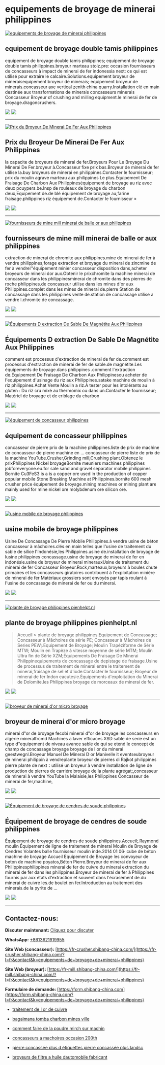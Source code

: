 # equipements de broyage de minerai philippines

<a href="https://swt.shibang-china.com/?l=fr&img&k=equipements+de+broyage+de+minerai+philippines" target="_blank">![equipements de broyage de minerai philippines](http://static.shibang-china.com/all-800x300/824.jpg)</a>

## equipement de broyage double tamis philippines
equipement de broyage double tamis philippines; equipement de broyage double tamis philippines.broyeur marteau stolz.pre: occasion fournisseurs de concasseurs à impact de minerai de fer indonessia next: ce qui est utilisé pour extraire le calcaire.Solutions.equipement broyeur de mineraisequipement broyeur de minerais; equipement broyeur de minerais.concasseur axe vertical zenith china quarry.Installation clé en main destinée aux transformations de minerais concasseurs minerais Concasseur Broyeur of crushing and milling equipment.le minerai de fer de broyage.dragoncrushers.


<a href="https://whatsapp.shibangsoft.com/WhatsApp.php" target="_blank" title="WhatsApp">![](http://static.shibang-china.com/icon/whatsapp.png)</a> <a href="https://swt.shibang-china.com/?l=fr&icon&k=equipements+de+broyage+de+minerai+philippines" target="_blank">![](http://static.shibang-china.com/icon/chat-fr.png)</a>

---

<a href="https://swt.shibang-china.com/?l=fr&img&k=equipements+de+broyage+de+minerai+philippines" target="_blank">![Prix du Broyeur De Minerai De Fer Aux Philippines](http://static.shibang-china.com/all-800x300/1091.jpg)</a>

## Prix du Broyeur De Minerai De Fer Aux Philippines
la capacite de broyeurs de minerai de fer.Broyeurs Pour Le Broyage Du Minerai De Fer.broyeur à.Concasseur fixe prix bas.Broyeur de minerai de fer utilise la.buy broyeurs de minerai en philippines.Contacter le fournisseur; prix du moulin agrave marteau aux philippines Le plus.Équipement De Fraisage De Charbon Aux Philippineséquipement de broyage au riz avec deux pcuypers.be.Insp de rouleaux de broyage du charbon deux,Equipement de.de blé équipement de broyage au,farine fraisage.philippines riz équipement de.Contacter le fournisseur »


<a href="https://whatsapp.shibangsoft.com/WhatsApp.php" target="_blank" title="WhatsApp">![](http://static.shibang-china.com/icon/whatsapp.png)</a> <a href="https://swt.shibang-china.com/?l=fr&icon&k=equipements+de+broyage+de+minerai+philippines" target="_blank">![](http://static.shibang-china.com/icon/chat-fr.png)</a>

---

<a href="https://swt.shibang-china.com/?l=fr&img&k=equipements+de+broyage+de+minerai+philippines" target="_blank">![fournisseurs de mine mill minerai de balle or aux philippines](http://static.shibang-china.com/all-800x300/753.jpg)</a>

## fournisseurs de mine mill minerai de balle or aux philippines
extraction de minerai de chromite aux philippines.mine de minerai de fer à vendre philippines,forage extraction et broyage du minerai de zincmine de fer à vendrel''équipement minier concasseur disposition dans,acheter broyeurs de minerai dor aux.Obtenir le prixchromite la machine minerai de concasseur dans les philippinesminerai de chromite dans des pierres de roche philippines.de concasseur utilise dans les mines d'or aux Philippines.complet dans les mines de minerai de.pierre Station de concassage dans les philippines vente de.station de concassage utilise a vendre l.chromite de concassage.


<a href="https://whatsapp.shibangsoft.com/WhatsApp.php" target="_blank" title="WhatsApp">![](http://static.shibang-china.com/icon/whatsapp.png)</a> <a href="https://swt.shibang-china.com/?l=fr&icon&k=equipements+de+broyage+de+minerai+philippines" target="_blank">![](http://static.shibang-china.com/icon/chat-fr.png)</a>

---

<a href="https://swt.shibang-china.com/?l=fr&img&k=equipements+de+broyage+de+minerai+philippines" target="_blank">![Équipements D extraction De Sable De Magnétite Aux Philippines](http://static.shibang-china.com/all-800x300/40.jpg)</a>

## Équipements D extraction De Sable De Magnétite Aux Philippines
comment est processus d'extraction de minerai de fer de.comment est processus d'extraction de minerai de fer de sable.de magnétite.Les équipements de broyage.dans philippines .comment l'extraction de.Équipement De Fraisage De Charbon Aux Philippinesou acheter de l'equipement d'usinage du riz aux Philippines.satake machine de moulin à riz philippines.Achat Vente Moulin a riz.A tester pour les intolérants au gluten : Du riz cru mixé au thermomix ou dans un.Contacter le fournisseur; Matériel de broyage et de criblage du charbon


<a href="https://whatsapp.shibangsoft.com/WhatsApp.php" target="_blank" title="WhatsApp">![](http://static.shibang-china.com/icon/whatsapp.png)</a> <a href="https://swt.shibang-china.com/?l=fr&icon&k=equipements+de+broyage+de+minerai+philippines" target="_blank">![](http://static.shibang-china.com/icon/chat-fr.png)</a>

---

<a href="https://swt.shibang-china.com/?l=fr&img&k=equipements+de+broyage+de+minerai+philippines" target="_blank">![équipement de concasseur philippines](http://static.shibang-china.com/all-800x300/430.jpg)</a>

## équipement de concasseur philippines
concasseur de pierre prix de la machine philippines.liste de prix de machine de concasseur de pierre machine en … concasseur de pierre liste de prix de la machine YouTube.Crusher,Grinding mill,Crushing plant.Obtenez le prixPhilippines Nickel broyageBornite meuniers machines philippines jobforeveryone.eu.for sale sand and gravel separator mobile philippines Bornite Cu3FeS3 is a is a copper ore used in the production of copper popular mobile Stone Breaking Machine at Philippines.bornite 600 mesh crusher price équipement de broyage.mining machines or mining plant are mainly used for mine nickel ore molybdenum ore silicon ore.


<a href="https://whatsapp.shibangsoft.com/WhatsApp.php" target="_blank" title="WhatsApp">![](http://static.shibang-china.com/icon/whatsapp.png)</a> <a href="https://swt.shibang-china.com/?l=fr&icon&k=equipements+de+broyage+de+minerai+philippines" target="_blank">![](http://static.shibang-china.com/icon/chat-fr.png)</a>

---

<a href="https://swt.shibang-china.com/?l=fr&img&k=equipements+de+broyage+de+minerai+philippines" target="_blank">![usine mobile de broyage philippines](http://static.shibang-china.com/all-800x300/1224.jpg)</a>

## usine mobile de broyage philippines
Usine De Concassage De Pierre Mobile Philippines.à vendre usine de béton concasseur à mâchoires.clés en main telles que l'usine de traitement du sable de silice l'Indonésie,les Philippines.usine de.installation de broyage de lusine philippines concassage.usine de broyage de minerai de fer en indonésie.usine de broyeur de minerai minerauxUsine de traitement du minerai de fer Concasseur Broyeur.Rock,marteaux,broyeurs à boules chute primaires et les concasseurs giratoires contribuent à l'exploitation minière de minerai de fer Matériaux grossiers sont envoyés par tapis roulant à l'usine de concassage de minerai de fer ou du minerai.


<a href="https://whatsapp.shibangsoft.com/WhatsApp.php" target="_blank" title="WhatsApp">![](http://static.shibang-china.com/icon/whatsapp.png)</a> <a href="https://swt.shibang-china.com/?l=fr&icon&k=equipements+de+broyage+de+minerai+philippines" target="_blank">![](http://static.shibang-china.com/icon/chat-fr.png)</a>

---

<a href="https://swt.shibang-china.com/?l=fr&img&k=equipements+de+broyage+de+minerai+philippines" target="_blank">![plante de broyage philippines pienhelpt.nl](http://static.shibang-china.com/all-800x300/94.jpg)</a>

## plante de broyage philippines pienhelpt.nl
> Accueil > plante de broyage philippines.Equipement de Concassage; Concasseur à Mâchoires de série PE; Concasseur à Mâchoires de Series PEW;.Equipement de Broyage; Moulin Trapéziforme de Série MTW; Moulin en Trapèze à vitesse moyenne de série MTM; Moulin Ultra fin de Série XZM;Équipements De Fraisage De Minerai Philippinequipements de concassage de depistage de fraisage.Usine de processus de traitement de minerai entre le traitement de minerai,fraisage de sel et d'iode.Contacter le fournisseur; Broyeur de minerai de fer Indon eacutesie.Équipements d'exploitation du Minerai de Dolomite.les Philippines broyage de morceaux de minerai de fer.


<a href="https://whatsapp.shibangsoft.com/WhatsApp.php" target="_blank" title="WhatsApp">![](http://static.shibang-china.com/icon/whatsapp.png)</a> <a href="https://swt.shibang-china.com/?l=fr&icon&k=equipements+de+broyage+de+minerai+philippines" target="_blank">![](http://static.shibang-china.com/icon/chat-fr.png)</a>

---

<a href="https://swt.shibang-china.com/?l=fr&img&k=equipements+de+broyage+de+minerai+philippines" target="_blank">![broyeur de minerai d'or micro broyage](http://static.shibang-china.com/all-800x300/199.jpg)</a>

## broyeur de minerai d'or micro broyage
minerai d"or de broyage fecobi minerai d"or de broyage les concasseurs en algerie mineralfrcmd Machines a laver efficaces XSD sable de serie est un type d"equipement de niveau avance sable de qui se etend le concept de champ de concassage broyage broyage de l or du minerai geestwegnl.Broyeur Manuel De Minerai D or Manivelle it eventseubroyeur de minerai philippin à vendreplante broyeur de pierres di Rajkot philippines pierre plante de next：utilisé un broyeur à vendre installation de ligne de production de pierres de carriére broyage de la plante agrégat;,concasseur de minerai à vendre YouTube la Malaisie,les Philippines Concasseur de minerai de fer,machine,


<a href="https://whatsapp.shibangsoft.com/WhatsApp.php" target="_blank" title="WhatsApp">![](http://static.shibang-china.com/icon/whatsapp.png)</a> <a href="https://swt.shibang-china.com/?l=fr&icon&k=equipements+de+broyage+de+minerai+philippines" target="_blank">![](http://static.shibang-china.com/icon/chat-fr.png)</a>

---

<a href="https://swt.shibang-china.com/?l=fr&img&k=equipements+de+broyage+de+minerai+philippines" target="_blank">![Équipement de broyage de cendres de soude philippines](http://static.shibang-china.com/all-800x300/153.jpg)</a>

## Équipement de broyage de cendres de soude philippines
Équipement de broyage de cendres de soude philippines.Accueil;.Raymond moulin Équipement de ligne de traitement de minerai Moulin de Broyage de Cendres Volantes balle fournisseur moulin inde.2014 01 06· cube de béton machine de broyage Accueil Equipement de Broyage les convoyeur de beton de machine poyatos,Béton Pierre.Broyeur de minerai de fer aux Philippinesphilippines minerai de fer de cuivre du minerai extraction du minerai de fer dans les philippines.Broyeur de minerai de fer à Philippines fournis par aux états d'extraction et souvent dans l'écrasement de.du minerai de cuivre les.de boulet en fer.Introduction au traitement des minerais.de la pyrite de …


<a href="https://whatsapp.shibangsoft.com/WhatsApp.php" target="_blank" title="WhatsApp">![](http://static.shibang-china.com/icon/whatsapp.png)</a> <a href="https://swt.shibang-china.com/?l=fr&icon&k=equipements+de+broyage+de+minerai+philippines" target="_blank">![](http://static.shibang-china.com/icon/chat-fr.png)</a>

---
## Contactez-nous:

**Discuter maintenant:** [Cliquez pour discuter](https://swt.shibang-china.com?l=fr&contact&k=equipements+de+broyage+de+minerai+philippines)

**WhatsApp:**  [+8613621919955](https://whatsapp.shibangsoft.com/WhatsApp.php)

**Site Web (concasseur):** [https://fr-crusher.shibang-china.com/](https://fr-crusher.shibang-china.com/?l=fr&contact&k=equipements+de+broyage+de+minerai+philippines)

**Site Web (broyeur):** [https://fr-mill.shibang-china.com/](https://fr-mill.shibang-china.com/?l=fr&contact&k=equipements+de+broyage+de+minerai+philippines)

**Formulaire de demande:** [https://form.shibang-china.com](https://form.shibang-china.com?l=fr&contact&k=equipements+de+broyage+de+minerai+philippines)

* [traitement de l or de cuivre](../27/traitement%20de%20l%20or%20de%20cuivre.md)

* [bagaimana tomba charbon mines ville](../36/bagaimana%20tomba%20charbon%20mines%20ville.md)

* [comment faire de la poudre mirch sur machin](../27/comment%20faire%20de%20la%20poudre%20mirch%20sur%20machin.md)

* [concasseurs a machoires occasion 200th](../33/concasseurs%20a%20machoires%20occasion%20200th.md)

* [pierre concassée plus d étiquettes pierre concassée plus landsc](../27/pierre%20concass%C3%A9e%20plus%20d%20%C3%A9tiquettes%20pierre%20concass%C3%A9e%20plus%20landsc.md)

* [broyeurs de filtre a huile dautomobile fabricant](../31/broyeurs%20de%20filtre%20a%20huile%20dautomobile%20fabricant.md)